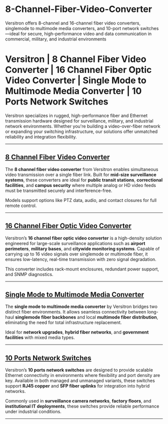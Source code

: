 # 8-Channel-Fiber-Video-Converter
Versitron offers 8-channel and 16-channel fiber video converters, singlemode to multimode media converters, and 10-port network switches—ideal for secure, high-performance video and data communication in commercial, military, and industrial environments
# Versitron | 8 Channel Fiber Video Converter | 16 Channel Fiber Optic Video Converter | Single Mode to Multimode Media Converter | 10 Ports Network Switches

Versitron specializes in rugged, high-performance fiber and Ethernet transmission hardware designed for surveillance, military, and industrial network environments. Whether you're building a video-over-fiber network or expanding your switching infrastructure, our solutions offer unmatched reliability and integration flexibility.

---

## [8 Channel Fiber Video Converter](https://www.versitron.com/products/10-100-1000base-t-to-1000base-sx-lx-triple-duty-gigabit-media-converter-with-sfp-gbic-technology)  
The **8 channel fiber video converter** from Versitron enables simultaneous video transmission over a single fiber link. Built for **mid-size surveillance systems**, these converters are ideal for **public transit stations**, **correctional facilities**, and **campus security** where multiple analog or HD video feeds must be transmitted securely and interference-free.

Models support options like PTZ data, audio, and contact closures for full remote control.

---

## [16 Channel Fiber Optic Video Converter](https://www.versitron.com/products/m7275s-2a-10100-base-tx-to-fiber-singlemodesc-handles-10base-or-100base-speeds)  
Versitron’s **16 channel fiber optic video converter** is a high-density solution engineered for large-scale surveillance applications such as **airport perimeters**, **military bases**, and **citywide monitoring systems**. Capable of carrying up to 16 video signals over singlemode or multimode fiber, it ensures low-latency, real-time transmission with zero signal degradation.

This converter includes rack-mount enclosures, redundant power support, and SNMP diagnostics.

---

## [Single Mode to Multimode Media Converter](https://www.versitron.com/products/mf7275-2sfa-industrial-media-converter-singlefiber-singlemode-st)  
The **single mode to multimode media converter** by Versitron bridges two distinct fiber environments. It allows seamless connectivity between long-haul **singlemode fiber backbones** and local **multimode fiber distribution**, eliminating the need for total infrastructure replacement.

Ideal for **network upgrades**, **hybrid fiber networks**, and **government facilities** with mixed media types.

---

## [10 Ports Network Switches](https://www.versitron.com/products/mf7260-industrial-media-converter)  
Versitron’s **10 ports network switches** are designed to provide scalable Ethernet connectivity in environments where flexibility and port density are key. Available in both managed and unmanaged variants, these switches support **RJ45 copper** and **SFP fiber uplinks** for integration into hybrid networks.

Commonly used in **surveillance camera networks**, **factory floors**, and **institutional IT deployments**, these switches provide reliable performance under industrial conditions.

---
